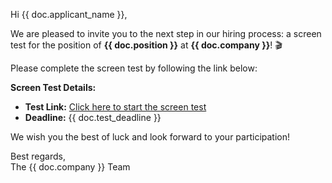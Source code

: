 <p>Hi {{ doc.applicant_name }},</p>

<p>We are pleased to invite you to the next step in our hiring process: a screen test for the position of <b>{{ doc.position }}</b> at <b>{{ doc.company }}</b>! 🎬</p>

<p>Please complete the screen test by following the link below:</p>

<p><b>Screen Test Details:</b></p>
<ul>
  <li><b>Test Link:</b> <a href="{{ doc.test_link }}" target="_blank">Click here to start the screen test</a></li>
  <li><b>Deadline:</b> {{ doc.test_deadline }}</li>
</ul>

<p>We wish you the best of luck and look forward to your participation!</p>

<p>Best regards,<br>The {{ doc.company }} Team</p>
